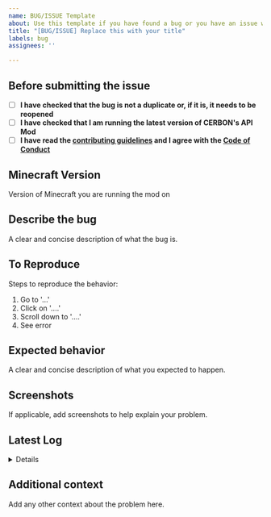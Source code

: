 ```yaml
---
name: BUG/ISSUE Template
about: Use this template if you have found a bug or you have an issue with something.
title: "[BUG/ISSUE] Replace this with your title"
labels: bug
assignees: ''

---
```


## Before submitting the issue

- [ ] **I have checked that the bug is not a duplicate or, if it is, it needs to be reopened**
- [ ] **I have checked that I am running the latest version of CERBON's API Mod**
- [ ] **I have read the [contributing guidelines](https://github.com/CERBON-MODS/CERBONs-API/blob/master/CONTRIBUTING.md#issues) and I agree with the [Code of Conduct](https://github.com/CERBON-MODS/CERBONs-API/blob/master/CODE_OF_CONDUCT.md)**

## Minecraft Version
Version of Minecraft you are running the mod on

## Describe the bug
A clear and concise description of what the bug is.

## To Reproduce
Steps to reproduce the behavior:
1. Go to '...'
2. Click on '....'
3. Scroll down to '....'
4. See error

## Expected behavior
A clear and concise description of what you expected to happen.

## Screenshots
If applicable, add screenshots to help explain your problem.

## Latest Log

<details>

```
Please paste here the latest log (Open the folder where your Minecraft is installed and search for "logs" folder, open latest.log and paste it's content here). 
```

</details>

## Additional context
Add any other context about the problem here.
